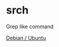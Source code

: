 # srch
Grep like command 

[Debian / Ubuntu](https://github.com/Orange-OpenSource/hurl/blob/master/README.md/#debian--ubuntu)